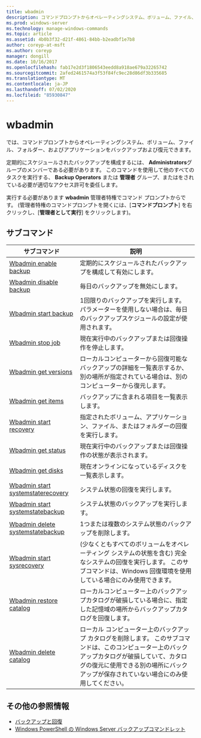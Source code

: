 ```yaml
---
title: wbadmin
description: コマンドプロンプトからオペレーティングシステム、ボリューム、ファイル、フォルダー、およびアプリケーションをバックアップして復元できる wbadmin のリファレンス記事です。
ms.prod: windows-server
ms.technology: manage-windows-commands
ms.topic: article
ms.assetid: 4b0b3f32-d21f-4861-84bb-b2eadbf1e7b8
author: coreyp-at-msft
ms.author: coreyp
manager: dongill
ms.date: 10/16/2017
ms.openlocfilehash: fab17e2d3f1806543eedd8a918ae679a32265742
ms.sourcegitcommit: 2afed2461574a3f53f84fc9ec28d86df3b335685
ms.translationtype: MT
ms.contentlocale: ja-JP
ms.lasthandoff: 07/02/2020
ms.locfileid: "85930847"
---
```

# <a name="wbadmin"></a>wbadmin



では、コマンドプロンプトからオペレーティングシステム、ボリューム、ファイル、フォルダー、およびアプリケーションをバックアップおよび復元できます。

定期的にスケジュールされたバックアップを構成するには、 **Administrators**グループのメンバーである必要があります。 このコマンドを使用して他のすべてのタスクを実行する、 **Backup Operators** または **管理者** グループ、またはをされている必要が適切なアクセス許可を委任します。

実行する必要があります **wbadmin** 管理者特権でコマンド プロンプトからです。 (管理者特権のコマンドプロンプトを開くには、[**コマンドプロンプト**] を右クリックし、[**管理者として実行**] をクリックします)。

## <a name="subcommands"></a>サブコマンド

|サブコマンド|説明|
|----------|-----------|
|[Wbadmin enable backup](wbadmin-enable-backup.md)|定期的にスケジュールされたバックアップを構成して有効にします。|
|[Wbadmin disable backup](wbadmin-disable-backup.md)|毎日のバックアップを無効にします。|
|[Wbadmin start backup](wbadmin-start-backup.md)|1回限りのバックアップを実行します。 パラメーターを使用しない場合は、毎日のバックアップスケジュールの設定が使用されます。|
|[Wbadmin stop job](wbadmin-stop-job.md)|現在実行中のバックアップまたは回復操作を停止します。|
|[Wbadmin get versions](wbadmin-get-versions.md)|ローカルコンピューターから回復可能なバックアップの詳細を一覧表示するか、別の場所が指定されている場合は、別のコンピューターから復元します。|
|[Wbadmin get items](wbadmin-get-items.md)|バックアップに含まれる項目を一覧表示します。|
|[Wbadmin start recovery](wbadmin-start-recovery.md)|指定されたボリューム、アプリケーション、ファイル、またはフォルダーの回復を実行します。|
|[Wbadmin get status](wbadmin-get-status.md)|現在実行中のバックアップまたは回復操作の状態が表示されます。|
|[Wbadmin get disks](wbadmin-get-disks.md)|現在オンラインになっているディスクを一覧表示します。|
|[Wbadmin start systemstaterecovery](wbadmin-start-systemstaterecovery.md)|システム状態の回復を実行します。|
|[Wbadmin start systemstatebackup](wbadmin-start-systemstatebackup.md)|システム状態のバックアップを実行します。|
|[Wbadmin delete systemstatebackup](wbadmin-delete-systemstatebackup.md)|1つまたは複数のシステム状態のバックアップを削除します。|
|[Wbadmin start sysrecovery](wbadmin-start-sysrecovery.md)|(少なくともすべてのボリュームをオペレーティング システムの状態を含む) 完全なシステムの回復を実行します。 このサブコマンドは、Windows 回復環境を使用している場合にのみ使用できます。|
|[Wbadmin restore catalog](wbadmin-restore-catalog.md)|ローカルコンピューター上のバックアップカタログが破損している場合に、指定した記憶域の場所からバックアップカタログを回復します。|
|[Wbadmin delete catalog](wbadmin-delete-catalog.md)|ローカル コンピューター上のバックアップ カタログを削除します。 このサブコマンドは、このコンピューター上のバックアップカタログが破損していて、カタログの復元に使用できる別の場所にバックアップが保存されていない場合にのみ使用してください。|

## <a name="additional-references"></a>その他の参照情報

-   [バックアップと回復](https://go.microsoft.com/fwlink/?LinkID=195054)
-   [Windows PowerShell の Windows Server バックアップコマンドレット](https://technet.microsoft.com/library/jj902428.aspx)
